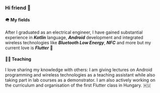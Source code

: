 ### Hi friend 👋

#### 🪖 My fields
After I graduated as an electrical engineer, I have gained substantial experience in ***Kotlin*** language, ***Android*** development and integrated wireless technologies like ***Bluetooth Low Energy***, ***NFC*** and more but my current love is ***Flutter*** 💙

#### 👨‍🏫  Teaching
I love sharing my knowledge with others: I am giving lectures on Android programming and wireless technologies as a teaching assistant while also taking part in lab courses as a demonstrator. I am also actively working on the curriculum and organisation of the first Flutter class in Hungary. 🇭🇺

